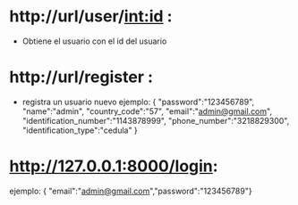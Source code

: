 # http://url/user/<int:id> :

- Obtiene el usuario con el id del usuario

# http://url/register :

- registra un usuario nuevo
  ejemplo:
  {
  "password":"123456789",
  "name":"admin",
  "country_code":"57",
  "email":"admin@gmail.com",
  "identification_number":"1143878999",
  "phone_number":"3218829300",
  "identification_type":"cedula"
  }

# http://127.0.0.1:8000/login:

ejemplo:
{ "email":"admin@gmail.com","password":"123456789"}
